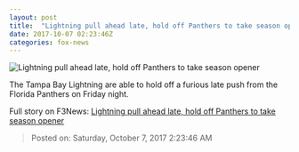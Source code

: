 ```yaml
---
layout: post
title:  "Lightning pull ahead late, hold off Panthers to take season opener"
date: 2017-10-07 02:23:46Z
categories: fox-news
---
```


![Lightning pull ahead late, hold off Panthers to take season opener](http://www.foxnews.com/content/dam/fox-news/logo/og-fn-foxnews.jpg)

The Tampa Bay Lightning are able to hold off a furious late push from the Florida Panthers on Friday night.


Full story on F3News: [Lightning pull ahead late, hold off Panthers to take season opener](http://www.f3nws.com/n/tudmkE)

> Posted on: Saturday, October 7, 2017 2:23:46 AM
